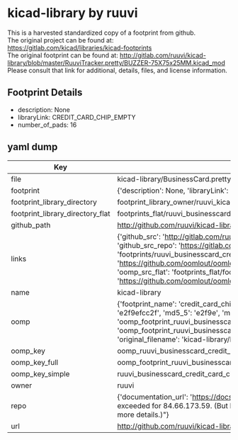 # kicad-library by ruuvi  
This is a harvested standardized copy of a footprint from github.  
The original project can be found at:  
https://gitlab.com/kicad/libraries/kicad-footprints  
The original footprint can be found at:
http://gitlab.com/ruuvi/kicad-library/blob/master/RuuviTracker.pretty/BUZZER-75X75x25MM.kicad_mod
Please consult that link for additional, details, files, and license information.  
## Footprint Details
* description: None  
* libraryLink: CREDIT_CARD_CHIP_EMPTY  
* number_of_pads: 16  
## yaml dump  
| Key | Value |  
| --- | --- |  
| file | kicad-library/BusinessCard.pretty/CREDIT_CARD_CHIP_EMPTY.kicad_mod |  
| footprint | {'description': None, 'libraryLink': 'CREDIT_CARD_CHIP_EMPTY', 'number_of_pads': 16} |  
| footprint_library_directory | footprint_library_owner/ruuvi_kicad-library |  
| footprint_library_directory_flat | footprints_flat/ruuvi_businesscard_credit_card_chip_empty/working |  
| github_path | http://github.com/ruuvi/kicad-library/blob/master/BusinessCard.pretty/CREDIT_CARD_CHIP_EMPTY.kicad_mod |  
| links | {'github_src': 'http://gitlab.com/ruuvi/kicad-library/blob/master/RuuviTracker.pretty/BUZZER-75X75x25MM.kicad_mod', 'github_src_repo': 'https://gitlab.com/kicad/libraries/kicad-footprints', 'oomp_bot': 'footprints/ruuvi_businesscard_credit_card_chip_empty/working', 'oomp_bot_github': 'https://github.com/oomlout/oomlout_oomp_footprint_bot/tree/main/footprints/ruuvi_businesscard_credit_card_chip_empty/working', 'oomp_src_flat': 'footprints_flat/footprints_flat/ruuvi_businesscard_credit_card_chip_empty/working', 'oomp_src_flat_github': 'https://github.com/oomlout/oomlout_oomp_footprint_src/tree/main/footprints_flat/ruuvi_businesscard_credit_card_chip_empty/working'} |  
| name | kicad-library |  
| oomp | {'footprint_name': 'credit_card_chip_empty', 'library_name': 'businesscard', 'md5': 'e2f9efcc2f59604170ab5b2d35f2a7d7', 'md5_10': 'e2f9efcc2f', 'md5_5': 'e2f9e', 'md5_6': 'e2f9ef', 'oomp_key': 'oomp_ruuvi_businesscard_credit_card_chip_empty', 'oomp_key_extra': 'oomp_footprint_ruuvi_businesscard_credit_card_chip_empty', 'oomp_key_full': 'oomp_footprint_ruuvi_businesscard_credit_card_chip_empty_e2f9ef', 'oomp_key_simple': 'ruuvi_businesscard_credit_card_chip_empty', 'original_filename': 'kicad-library/BusinessCard.pretty/CREDIT_CARD_CHIP_EMPTY.kicad_mod', 'owner_name': 'ruuvi'} |  
| oomp_key | oomp_ruuvi_businesscard_credit_card_chip_empty |  
| oomp_key_full | oomp_footprint_ruuvi_businesscard_credit_card_chip_empty |  
| oomp_key_simple | ruuvi_businesscard_credit_card_chip_empty |  
| owner | ruuvi |  
| repo | {'documentation_url': 'https://docs.github.com/rest/overview/resources-in-the-rest-api#rate-limiting', 'message': "API rate limit exceeded for 84.66.173.59. (But here's the good news: Authenticated requests get a higher rate limit. Check out the documentation for more details.)"} |  
| url | http://github.com/ruuvi/kicad-library |  

